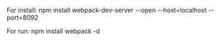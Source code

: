 For install:
npm install
webpack-dev-server --open --host=localhost --port=8092

For run:
npm install
webpack -d
